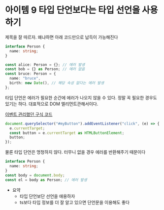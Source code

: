 # 아이템 9 타입 단언보다는 타입 선언을 사용하기

제목을 잘 따르자. 왜냐하면 아래 코드만으로 납득이 가능해진다

```typescript
interface Person {
  name: string;
}

const alice: Person = {}; // 에러 발생
const bob = {} as Person; // 에러 없음
const bruce: Person = {
  name: "bruce",
  birth: new Date(), // 해당 속성 없다는 에러 발생
};
```

타입 단언은 에러가 필요한 순간에 에러가 나오지 않을 수 있다. 정말 꼭 필요한 경우도 있기는 하다. 대표적으로 DOM 엘리먼트관해서이다.

[이벤트 관리했던 구식 코드](https://github.com/sungguenja/devblog/blob/78dede4956f960b8aea6b3c970445244c95df5f6/frontend/pages/comment/%5Bpk%5D.tsx#L83)

```typescript
document.querySelector("#myButton").addEventListener("click", (e) => {
  e.currentTarget;
  const button = e.currentTarget as HTMLButtonElement;
  button;
});
```

물론 타입 단언은 멍청하지 않다. 터무니 없을 경우 에러를 반환해주기 때문이다

```typescript
interface Person {
  name: string;
}
const body = document.body;
const el = body as Person; // 에러 발생
```

- 요약
  - 타입 단언보단 선언을 애용하자
  - ts보다 타입 정보를 더 잘 알고 있으면 단언문을 이용해도 좋다
